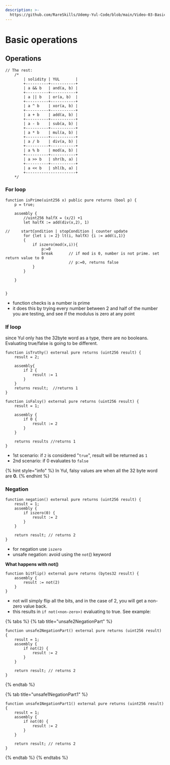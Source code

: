 ```yaml
---
description: >-
  https://github.com/RareSkills/Udemy-Yul-Code/blob/main/Video-03-Basic-Operations.sol
---
```


# Basic operations

## Operations

```solidity
// The rest:
    /*
        | solidity | YUL       |
        +----------+-----------+
        | a && b   | and(a, b) |
        +----------+-----------+
        | a || b   | or(a, b)  |
        +----------+-----------+
        | a ^ b    | xor(a, b) |
        +----------+-----------+
        | a + b    | add(a, b) |
        +----------+-----------+
        | a - b    | sub(a, b) |
        +----------+-----------+
        | a * b    | mul(a, b) |
        +----------+-----------+
        | a / b    | div(a, b) |
        +----------+-----------+
        | a % b    | mod(a, b) |
        +----------+-----------+
        | a >> b   | shr(b, a) |
        +----------+-----------+
        | a << b   | shl(b, a) |
        +----------------------+
    */
```

### For loop

```solidity
function isPrime(uint256 x) public pure returns (bool p) {
    p = true;
    
    assembly {
        //uint256 halfX = (x/2) +1
        let halfX := add(div(x,2), 1)
        
//     startCondition | stopCondition | counter update
        for {let i := 2} lt(i, halfX) {i := add(i,1)}
        {
            if iszero(mod(x,i)){
                p:=0
                break       // if mod is 0, number is not prime. set return value to 0
                            // p:=0, returns false
            }
        }
        
    }


}
```

* function checks is a number is prime
* it does this by trying every number between 2 and half of the number you are testing, and see if the modulus is zero at any point

### If loop

since Yul only has the 32byte word as a type, there are no booleans. Evaluating true/false is going to be different.

```solidity
function isTruthy() external pure returns (uint256 result) {
    result = 2;

    assembly{
        if 2 {
            result := 1    
        }
    }
    returns result;  //returns 1
}

function isFalsy() external pure returns (uint256 result) {
    result = 1;
    
    assembly {
        if 0 {
            result := 2
        }
    }
    
    returns results //returns 1
}
```

* 1st scenario: if `2` is considered "`true`", result will be returned as `1`
* 2nd scenario: if 0 evaluates to `false`

{% hint style="info" %}
In Yul, falsy values are when all the 32 byte word are **0.**
{% endhint %}

### Negation

```solidity
function negation() external pure returns (uint256 result) {
    result = 1;
    assembly {
        if iszero(0) {
            result := 2
        }
    }

    return result; // returns 2
}
```

* for negation use `iszero`
* unsafe negation: avoid using the `not`() keyword

**What happens with not()**

```solidity
function bitFlip() external pure returns (bytes32 result) {
    assembly {
        result := not(2)
    }
}
```

* not will simply flip all the bits, and in the case of 2, you will get a non-zero value back.
* this results in `if not(<non-zero>)` evaluating to true. See example:

{% tabs %}
{% tab title="unsafe2NegationPart" %}
```solidity
function unsafe2NegationPart() external pure returns (uint256 result) {
    result = 1;
    assembly {
        if not(2) {
            result := 2
        }
    }

    return result; // returns 2
}
```
{% endtab %}

{% tab title="unsafe1NegationPart1" %}
```solidity
function unsafe1NegationPart1() external pure returns (uint256 result) {
    result = 1;
    assembly {
        if not(0) {
            result := 2
        }
    }

    return result; // returns 2
}
```
{% endtab %}
{% endtabs %}

